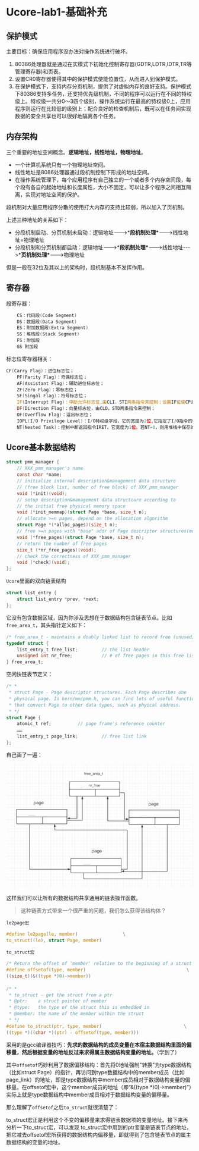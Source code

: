 # Ucore-lab1-基础补充

## 保护模式

主要目标：确保应用程序没办法对操作系统进行破坏。

1. 80386处理器就是通过在实模式下初始化控制寄存器(GDTR,LDTR,IDTR,TR等管理寄存器)和页表。
2. 设置CR0寄存器使得其中的保护模式使能位置位，从而进入到保护模式。
3. 在保护模式下，支持内存分页机制，提供了对虚拟内存的良好支持。保护模式下80386支持多任务，还支持优先级机制，不同的程序可以运行在不同的特权级上。特权级一共分0～3四个级别，操作系统运行在最高的特权级0上，应用程序则运行在比较低的级别上；配合良好的检查机制后，既可以在任务间实现数据的安全共享也可以很好地隔离各个任务。

## 内存架构

三个重要的地址空间概念。**逻辑地址，线性地址，物理地址**。

* 一个计算机系统只有一个物理地址空间。
* 线性地址是8086处理器通过段机制控制下形成的地址空间。
* 在操作系统管理下，每个应用程序有自己独立的一个或者多个内存空间段，每个段有各自的起始地址和长度属性，大小不固定，可以让多个程序之间相互隔离，实现对地址空间的保护。

段机制对大量应用程序分散的使用打大内存的支持比较弱，所以加入了页机制。

上述三种地址的关系如下：

- 分段机制启动、分页机制未启动：逻辑地址--->***段机制处理\***--->线性地址=物理地址
- 分段机制和分页机制都启动：逻辑地址--->***段机制处理\***--->线性地址--->***页机制处理\***--->物理地址

但是一般在32位及其以上的架构时，段机制基本不发挥作用。

## 寄存器

段寄存器：

~~~asm
    CS：代码段(Code Segment)
    DS：数据段(Data Segment)
    ES：附加数据段(Extra Segment)
    SS：堆栈段(Stack Segment)
    FS：附加段
    GS 附加段
~~~

标志位寄存器相关：

~~~asm
CF(Carry Flag)：进位标志位；
    PF(Parity Flag)：奇偶标志位；
    AF(Assistant Flag)：辅助进位标志位；
    ZF(Zero Flag)：零标志位；
    SF(Singal Flag)：符号标志位；
    IF(Interrupt Flag)：中断允许标志位,由CLI，STI两条指令来控制；设置IF位使CPU可识别外部（可屏蔽）中断请求，复位IF位则禁止中断，IF位对不可屏蔽外部中断和故障中断的识别没有任何作用；
    DF(Direction Flag)：向量标志位，由CLD，STD两条指令来控制；
    OF(Overflow Flag)：溢出标志位；
    IOPL(I/O Privilege Level)：I/O特权级字段，它的宽度为2位,它指定了I/O指令的特权级。如果当前的特权级别在数值上小于或等于IOPL，那么I/O指令可执行。否则，将发生一个保护性故障中断；
    NT(Nested Task)：控制中断返回指令IRET，它宽度为1位。若NT=0，则用堆栈中保存的值恢复EFLAGS，CS和EIP从而实现中断返回；若NT=1，则通过任务切换实现中断返回。在ucore中，设置NT为0。
~~~

## Ucore基本数据结构

~~~c
struct pmm_manager {
    // XXX_pmm_manager's name
    const char *name;  
    // initialize internal description&management data structure
    // (free block list, number of free block) of XXX_pmm_manager 
    void (*init)(void); 
    // setup description&management data structcure according to
    // the initial free physical memory space 
    void (*init_memmap)(struct Page *base, size_t n); 
    // allocate >=n pages, depend on the allocation algorithm 
    struct Page *(*alloc_pages)(size_t n);  
    // free >=n pages with "base" addr of Page descriptor structures(memlayout.h)
    void (*free_pages)(struct Page *base, size_t n);   
    // return the number of free pages 
    size_t (*nr_free_pages)(void);                     
    // check the correctness of XXX_pmm_manager
    void (*check)(void);                               
};
~~~

`Ucore`里面的双向链表结构

~~~c
struct list_entry {
    struct list_entry *prev, *next;
};
~~~

它没有包含数据区域，因为你涉及思想在于数据结构包含链表节点。比如`free_area_t`，其头指针定义如下：

~~~c
/* free_area_t - maintains a doubly linked list to record free (unused) pages */
typedef struct {
    list_entry_t free_list;         // the list header
    unsigned int nr_free;           // # of free pages in this free list
} free_area_t;
~~~

空闲快链表节定义：

~~~c
/* *
 * struct Page - Page descriptor structures. Each Page describes one
 * physical page. In kern/mm/pmm.h, you can find lots of useful functions
 * that convert Page to other data types, such as phyical address.
 * */
struct Page {
    atomic_t ref;          // page frame's reference counter
    ……
    list_entry_t page_link;         // free list link
};
~~~

自己画了一遍：

![image-20201203150416494](Ucore-lab1-基础补充.assets/image-20201203150416494.png)

这样我们可以让所有的数据结构共享通用的链表操作函数。

> 这种链表方式带来一个很严重的问题，我们怎么获得该结构体？

`le2page宏`

~~~c
#define le2page(le, member)                 \
to_struct((le), struct Page, member)
~~~

`to_struct宏`

~~~c
/* Return the offset of 'member' relative to the beginning of a struct type */
#define offsetof(type, member)                                      \
((size_t)(&((type *)0)->member))

/* *
 * to_struct - get the struct from a ptr
 * @ptr:    a struct pointer of member
 * @type:   the type of the struct this is embedded in
 * @member: the name of the member within the struct
 * */
#define to_struct(ptr, type, member)                               \
((type *)((char *)(ptr) - offsetof(type, member)))
~~~

采用的是gcc编译器技巧：**先求的数据结构的成员变量在本宿主数据结构里面的偏移量，然后根据变量的地址反过来求得属主数据结构变量的地址。**（学到了）

其中`offsetof`巧妙利用了数据偏移结构：首先将0地址强制"转换"为type数据结构（比如struct Page）的指针，再访问到type数据结构中的member成员（比如page_link）的地址，即是type数据结构中member成员相对于数据结构变量的偏移量。在offsetof宏中，这个member成员的地址（即“&((type *)0)->member)”）实际上就是type数据结构中member成员相对于数据结构变量的偏移量。

那么理解了`offsetof`之后`to_struct`就很清楚了：

to_struct宏正是利用这个不变的偏移量来求得链表数据项的变量地址。接下来再分析一下to_struct宏，可以发现 to_struct宏中用到的ptr变量是链表节点的地址，把它减去offsetof宏所获得的数据结构内偏移量，即就得到了包含链表节点的属主数据结构的变量的地址。













